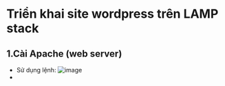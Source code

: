 # Triển khai site wordpress trên LAMP stack
## 1.Cài Apache (web server)
- Sử dụng lệnh: ![image](https://github.com/user-attachments/assets/5364c2f6-0253-4ff6-8ea9-7d391daa81b4)
- 
